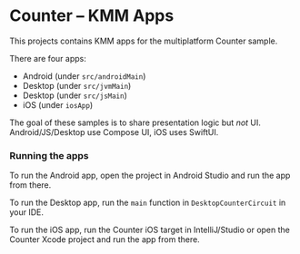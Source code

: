 Counter – KMM Apps
==================

This projects contains KMM apps for the multiplatform Counter sample.

There are four apps:
- Android (under `src/androidMain`)
- Desktop (under `src/jvmMain`)
- Desktop (under `src/jsMain`)
- iOS (under `iosApp`)

The goal of these samples is to share presentation logic but _not_ UI. Android/JS/Desktop use Compose UI, iOS uses SwiftUI.

### Running the apps

To run the Android app, open the project in Android Studio and run the app from there.

To run the Desktop app, run the `main` function in `DesktopCounterCircuit` in your IDE.

To run the iOS app, run the Counter iOS target in IntelliJ/Studio or open the Counter Xcode project and run the app from there.
